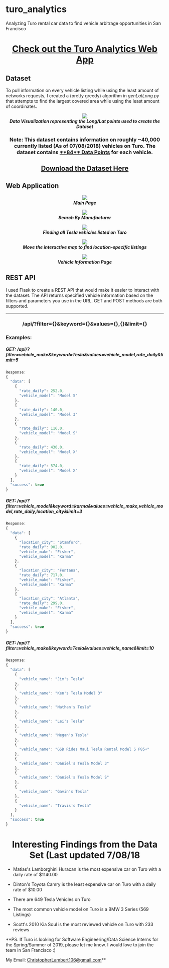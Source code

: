 # turo_analytics
Analyzing Turo rental car data to find vehicle arbitrage opportunities in San Francisco


<h1 align=center><a href="http://turo-analytics.herokuapp.com/">Check out the Turo Analytics Web App</a></h1>

## Dataset

To pull information on every vehicle listing while using the least amount of networks requests, I created a (pretty greedy) algorithm in *genLatLong.py* that attempts to find the largest covered area while using the least amount of coordinates.

<p align="center">
  <img src="src/searchLongLat.png"/>
  <br>
  <i>
    <b>
      Data Visualization representing the Long/Lat points used to create the Dataset
    </b>
  </i>
</p>

<h3 align=center>Note: This dataset contains information on roughly ~40,000 currently listed (As of 07/08/2018) vehicles on Turo.  The dataset contains <a href="https://github.com/theriley106/turo_analytics/blob/master/searchParams.md" target="_blank">**84** Data Points</a> for each vehicle.</h3>

<h2 align=center><a href="https://www.kaggle.com/theriley106/turo-rental-car-pricing-info">Download the Dataset Here</a></h2>

## Web Application

<p align="center">
  <img src="src/mainPage.png"/>
  <br>
  <i>
    <b>
      Main Page
    </b>
  </i>
</p>


<p align="center">
  <img src="src/searchByMfg.png"/>
  <br>
  <i>
    <b>
      Search By Manufacturer
    </b>
  </i>
</p>

<p align="center">
  <img src="src/searchByMake.png"/>
  <br>
  <i>
    <b>
      Finding all Tesla vehicles listed on Turo
    </b>
  </i>
</p>

<p align="center">
  <img src="src/specific.png"/>
  <br>
  <i>
    <b>
      Move the interactive map to find location-specific listings
    </b>
  </i>
</p>

<p align="center">
  <img src="src/searchResult.png"/>
  <br>
  <i>
    <b>
      Vehicle Information Page
    </b>
  </i>
</p>


## REST API

I used Flask to create a REST API that would make it easier to interact with the dataset.  The API returns specified vehicle information based on the filters and parameters you use in the URL.  GET and POST methods are both supported.

***

<h3 align="center">/api/?filter={}&keyword={}&values={},{}&limit={}</h3>

### Examples:

##### GET: /api/?filter=vehicle_make&keyword=Tesla&values=vehicle_model,rate_daily&limit=5

```javascript
Response:
{
  "data": [
    {
      "rate_daily": 252.0,
      "vehicle_model": "Model S"
    },
    {
      "rate_daily": 140.0,
      "vehicle_model": "Model 3"
    },
    {
      "rate_daily": 116.0,
      "vehicle_model": "Model S"
    },
    {
      "rate_daily": 430.0,
      "vehicle_model": "Model X"
    },
    {
      "rate_daily": 574.0,
      "vehicle_model": "Model X"
    }
  ],
  "success": true
}
```

##### GET: /api/?filter=vehicle_model&keyword=karma&values=vehicle_make,vehicle_model,rate_daily,location_city&limit=3

```javascript
Response:
{
  "data": [
    {
      "location_city": "Stamford",
      "rate_daily": 902.0,
      "vehicle_make": "Fisker",
      "vehicle_model": "Karma"
    },
    {
      "location_city": "Fontana",
      "rate_daily": 717.0,
      "vehicle_make": "Fisker",
      "vehicle_model": "Karma"
    },
    {
      "location_city": "Atlanta",
      "rate_daily": 299.0,
      "vehicle_make": "Fisker",
      "vehicle_model": "Karma"
    }
  ],
  "success": true
}
```

##### GET: /api/?filter=vehicle_make&keyword=Tesla&values=vehicle_name&limit=10

```javascript
Response:
{
  "data": [
    {
      "vehicle_name": "Jim's Tesla"
    },
    {
      "vehicle_name": "Ken's Tesla Model 3"
    },
    {
      "vehicle_name": "Nathan's Tesla"
    },
    {
      "vehicle_name": "Lei's Tesla"
    },
    {
      "vehicle_name": "Megan's Tesla"
    },
    {
      "vehicle_name": "GSD Rides Maui Tesla Rental Model S P85+"
    },
    {
      "vehicle_name": "Daniel's Tesla Model 3"
    },
    {
      "vehicle_name": "Daniel's Tesla Model S"
    },
    {
      "vehicle_name": "Gavin's Tesla"
    },
    {
      "vehicle_name": "Travis's Tesla"
    }
  ],
  "success": true
}
```

<h1 align="center">Interesting Findings from the Data Set (Last updated 7/08/18</h1>

- Matias's Lamborghini Huracan is the most expensive car on Turo with a daily rate of $1140.00

- Dinton's Toyota Camry is the least expensive car on Turo with a daily rate of $10.00

- There are 649 Tesla Vehicles on Turo

- The most common vehicle model on Turo is a BMW 3 Series (569 Listings)

- Scott's 2010 Kia Soul is the most reviewed vehicle on Turo with 233 reviews

**PS. If Turo is looking for Software Engineering/Data Science Interns for the Spring/Summer of 2019, please let me know.  I would love to join the team in San Francisco :)

My Email: ChristopherLambert106@gmail.com**

